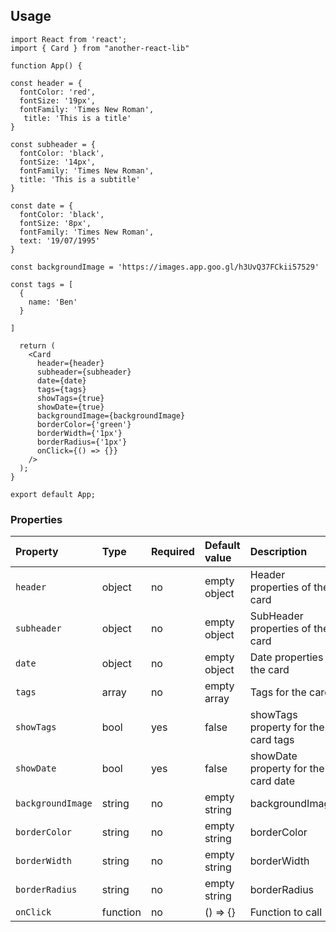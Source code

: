 ## Usage

```
import React from 'react';
import { Card } from "another-react-lib"

function App() {

const header = {
  fontColor: 'red',
  fontSize: '19px',
  fontFamily: 'Times New Roman',
   title: 'This is a title'
}

const subheader = {
  fontColor: 'black',
  fontSize: '14px',
  fontFamily: 'Times New Roman',
  title: 'This is a subtitle'
}

const date = {
  fontColor: 'black',
  fontSize: '8px',
  fontFamily: 'Times New Roman',
  text: '19/07/1995'
}

const backgroundImage = 'https://images.app.goo.gl/h3UvQ37FCkii57529'

const tags = [
  {
    name: 'Ben'
  }

]

  return (
    <Card
      header={header}
      subheader={subheader}
      date={date}
      tags={tags}
      showTags={true}
      showDate={true}
      backgroundImage={backgroundImage}
      borderColor={'green'}
      borderWidth={'1px'}
      borderRadius={'1px'}
      onClick={() => {}}
    />
  );
}

export default App;
```

### Properties

Property | Type | Required | Default value | Description
:--- | :--- | :--- | :--- | :---
`header`|object|no|empty object| Header properties of the card
`subheader`|object|no|empty object| SubHeader properties of the card
`date`|object|no|empty object| Date properties of the card
`tags`|array|no|empty array| Tags for the cards
`showTags`|bool|yes|false| showTags property for the card tags
`showDate`|bool|yes|false| showDate property for the card date
`backgroundImage`|string|no|empty string| backgroundImage
`borderColor`|string|no|empty string| borderColor
`borderWidth`|string|no|empty string| borderWidth
`borderRadius`|string|no|empty string| borderRadius
`onClick`|function|no|() => {}| Function to call
